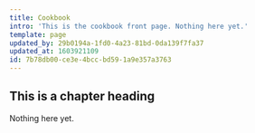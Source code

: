 ```yaml
---
title: Cookbook
intro: 'This is the cookbook front page. Nothing here yet.'
template: page
updated_by: 29b0194a-1fd0-4a23-81bd-0da139f7fa37
updated_at: 1603921109
id: 7b78db00-ce3e-4bcc-bd59-1a9e357a3763
---
```

## This is a chapter heading
Nothing here yet.